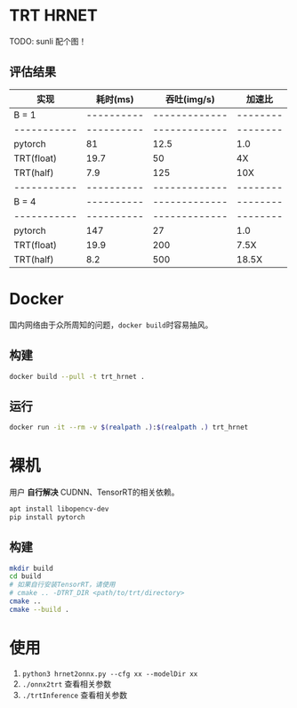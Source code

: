 # TRT HRNET

TODO: sunli
配个图！

## 评估结果

| 实现      | 耗时(ms) | 吞吐(img/s) | 加速比 |
|-----------|----------|-------------|--------|
| B = 1     |----------|-------------|--------|
|-----------|----------|-------------|--------|
| pytorch   | 81       | 12.5        | 1.0    |
| TRT(float)| 19.7     | 50          | 4X     |
| TRT(half) | 7.9      | 125         | 10X    |
|-----------|----------|-------------|--------|
| B = 4     |----------|-------------|--------|
|-----------|----------|-------------|--------|
| pytorch   | 147      | 27          | 1.0    |
| TRT(float)| 19.9     | 200         | 7.5X   |
| TRT(half) | 8.2      | 500         | 18.5X  |

# Docker

国内网络由于众所周知的问题，`docker build`时容易抽风。

## 构建

```bash
docker build --pull -t trt_hrnet .
```

## 运行

```bash
docker run -it --rm -v $(realpath .):$(realpath .) trt_hrnet
```

# 裸机

用户 **自行解决** CUDNN、TensorRT的相关依赖。

```bash
apt install libopencv-dev
pip install pytorch
```

## 构建

```bash
mkdir build
cd build
# 如果自行安装TensorRT，请使用
# cmake .. -DTRT_DIR <path/to/trt/directory>
cmake ..
cmake --build .
```

# 使用

1. `python3 hrnet2onnx.py --cfg xx --modelDir xx`
2. `./onnx2trt` 查看相关参数
3. `./trtInference` 查看相关参数
